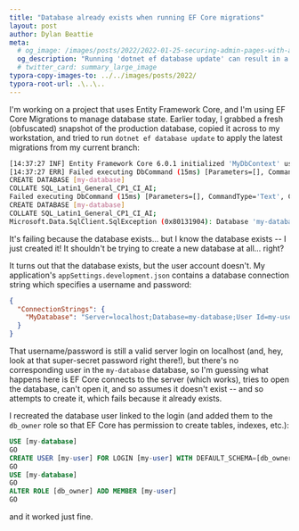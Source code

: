 ```yaml
---
title: "Database already exists when running EF Core migrations"
layout: post
author: Dylan Beattie
meta:
  # og_image: /images/posts/2022/2022-01-25-securing-admin-pages-with-aspnet-and-azure-ad.png
  og_description: "Running 'dotnet ef database update' can result in a misleading 'database already exists' error if the user in your connection string doesn't exist in the target database."
  # twitter_card: summary_large_image
typora-copy-images-to: ../../images/posts/2022/
typora-root-url: .\..\..
---
```


I'm working on a project that uses Entity Framework Core, and I'm using EF Core Migrations to manage database state. Earlier today, I grabbed a fresh (obfuscated) snapshot of the production database, copied it across to my workstation, and tried to run `dotnet ef database update` to apply the latest migrations from my current branch:

```bash
[14:37:27 INF] Entity Framework Core 6.0.1 initialized 'MyDbContext' using provider 'Microsoft.EntityFrameworkCore.SqlServer:6.0.1' with options: using lazy loading proxies
[14:37:27 ERR] Failed executing DbCommand (15ms) [Parameters=[], CommandType='Text', CommandTimeout='60']
CREATE DATABASE [my-database]
COLLATE SQL_Latin1_General_CP1_CI_AI;
Failed executing DbCommand (15ms) [Parameters=[], CommandType='Text', CommandTimeout='60']
CREATE DATABASE [my-database]
COLLATE SQL_Latin1_General_CP1_CI_AI;
Microsoft.Data.SqlClient.SqlException (0x80131904): Database 'my-database' already exists. Choose a different database name.
```

It's failing because the database exists... but I know the database exists -- I just created it! It shouldn't be trying to create a new database at all... right?

It turns out that the database exists, but the user account doesn't. My application's `appSettings.development.json` contains a database connection string which specifies a username and password:

```json
{
  "ConnectionStrings": {
    "MyDatabase": "Server=localhost;Database=my-database;User Id=my-user;Password=p@ssw0rd;MultipleActiveResultSets=true;Connect Timeout=1"
  }
}
```

That username/password is still a valid server login on localhost (and, hey, look at that super-secret password right there!), but there's no corresponding user in the `my-database` database, so I'm guessing what happens here is EF Core connects to the server (which works), tries to open the database, can't open it, and so assumes it doesn't exist -- and so attempts to create it, which fails because it already exists.

I recreated the database user linked to the login (and added them to the `db_owner` role so that EF Core has permission to create tables, indexes, etc.):

```sql
USE [my-database]
GO
CREATE USER [my-user] FOR LOGIN [my-user] WITH DEFAULT_SCHEMA=[db_owner]
GO
USE [my-database]
GO
ALTER ROLE [db_owner] ADD MEMBER [my-user]
GO
```

 and it worked just fine.